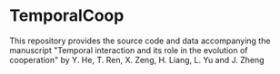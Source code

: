 # TemporalCoop
This repository provides the source code and data accompanying the manuscript "Temporal interaction and its role in the evolution of cooperation" by Y. He, T. Ren, X. Zeng, H. Liang, L. Yu and J. Zheng